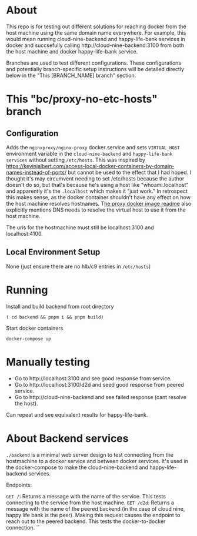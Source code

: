 # About

This repo is for testing out different solutions for reaching docker from the host machine using the same domain name everywhere. For example, this would mean running cloud-nine-backend and happy-life-bank services in docker and succsefully calling http://cloud-nine-backend:3100 from both the host machine and docker happy-life-bank service.

Branches are used to test different configurations. These configurations and potentially branch-specific setup instructions will be detailed directly below in the "This [BRANCH_NAME] branch" section.

# This "bc/proxy-no-etc-hosts" branch

## Configuration

Adds the `nginxproxy/nginx-proxy` docker service and sets `VIRTUAL_HOST` environment variable in the `cloud-nine-backend` and `happy-life-bank services` without setting `/etc/hosts`. This was inspired by https://kevinjalbert.com/access-local-docker-containers-by-domain-names-instead-of-ports/ but cannot be used to the effect that I had hoped. I thought it's may circumvent needing to set /etc/hosts because the author doesn't do so, but that's because he's using a host like "whoami.localhost"
and apparently it's the `.localhost` which makes it "just work." In retrospect this makes sense, as the docker container shouldn't have any effect on how the host machine resolves hostnames. T[he proxy docker image readme](https://github.com/nginx-proxy/nginx-proxy) also explicitly mentions DNS needs to resolve the virtual host to use it from the host machine.

The urls for the hostmachine must still be localhost:3100 and localhost:4100.

## Local Environment Setup

None (just ensure there are no hlb/c9 entries in `/etc/hosts`)

# Running

Install and build backend from root directory

    ( cd backend && pnpm i && pnpm build)

Start docker containers

    docker-compose up

# Manually testing

- Go to http://localhost:3100 and see good response from service.
- Go to http://localhost:3100/d2d and seed good response from peered service.
- Go to http://cloud-nine-backend and see failed response (cant resolve the host).

Can repeat and see equivalent results for happy-life-bank.

# About Backend services

`./backend` is a minimal web server design to test connecting from the hostmachine to a docker service and between docker services. It's used in the docker-compose to make the cloud-nine-backend and happy-life-backend services.

Endpoints:

`GET /`: Returns a message with the name of the service. This tests connecting to the service from the host machine.
`GET /d2d`: Returns a message with the name of the peered backend (in the case of cloud nine, happy life bank is the peer). Making this request causes the endpoint to reach out to the peered backend. This tests the docker-to-docker connection.
``
